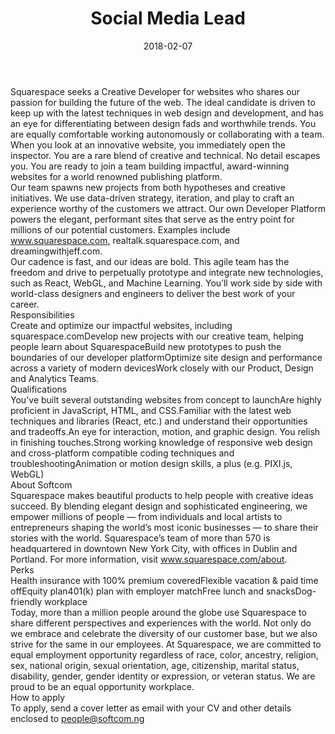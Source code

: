 ---
title:              Social Media Lead
date:               2018-02-07
location:           Lagos
department:         Marketing
subunit:            Content
featured_image:     /uploads/careers/jobs-03.jpg
image_description:
body: |-
    Squarespace seeks a Creative Developer for websites who shares our passion for building the future of the web. The ideal candidate is driven to keep up with the latest techniques in web design and development, and has an eye for differentiating between design fads and worthwhile trends. You are equally comfortable working autonomously or collaborating with a team. 
    
    When you look at an innovative website, you immediately open the inspector. You are a rare blend of creative and technical. No detail escapes you. You are ready to join a team building impactful, award-winning websites for a world renowned publishing platform.
    
    Our team spawns new projects from both hypotheses and creative initiatives. We use data-driven strategy, iteration, and play to craft an experience worthy of the customers we attract. Our own Developer Platform powers the elegant, performant sites that serve as the entry point for millions of our potential customers. Examples include www.squarespace.com, realtalk.squarespace.com, and dreamingwithjeff.com. 
    
    Our cadence is fast, and our ideas are bold. This agile team has the freedom and drive to perpetually prototype and integrate new technologies, such as React, WebGL, and Machine Learning. You’ll work side by side with world-class designers and engineers to deliver the best work of your career.

    ### Responsibilities
    * Create and optimize our impactful websites, including squarespace.com
    * Develop new projects with our creative team, helping people learn about Squarespace
    * Build new prototypes to push the boundaries of our developer platform
    * Optimize site design and performance across a variety of modern devices
    * Work closely with our Product, Design and Analytics Teams.

    ### Qualifications
    * You've built several outstanding websites from concept to launch
    * Are highly proficient in JavaScript, HTML, and CSS.
    * Familiar with the latest web techniques and libraries (React, etc.) and understand their opportunities and tradeoffs.
    * An eye for interaction, motion, and graphic design. You relish in finishing touches.
    * Strong working knowledge of responsive web design and cross-platform compatible coding techniques and troubleshooting
    * Animation or motion design skills, a plus (e.g. PIXI.js, WebGL)

    ### About Softcom
    Squarespace makes beautiful products to help people with creative ideas succeed. By blending elegant design and sophisticated engineering, we empower millions of people — from individuals and local artists to entrepreneurs shaping the world’s most iconic businesses — to share their stories with the world. Squarespace’s team of more than 570 is headquartered in downtown New York City, with offices in Dublin and Portland. For more information, visit www.squarespace.com/about. 

    ### Perks
    * Health insurance with 100% premium covered
    * Flexible vacation & paid time off
    * Equity plan
    * 401(k) plan with employer match
    * Free lunch and snacks
    * Dog-friendly workplace

    Today, more than a million people around the globe use Squarespace to share different perspectives and experiences with the world. Not only do we embrace and celebrate the diversity of our customer base, but we also strive for the same in our employees. At Squarespace, we are committed to equal employment opportunity regardless of race, color, ancestry, religion, sex, national origin, sexual orientation, age, citizenship, marital status, disability, gender, gender identity or expression, or veteran status. We are proud to be an equal opportunity workplace.

    ### How to apply
    To apply, send a cover letter as email with your CV and other details enclosed to [people@softcom.ng](//mailto:people@softcom.ng)
---